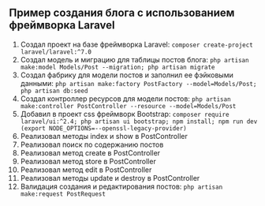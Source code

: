## Пример создания блога с использованием фреймворка Laravel

1.  Создал проект на базе фреймворка Laravel: `composer create-project laravel/laravel:^7.0`
2.  Создал модель и миграцию для таблицы постов блога: `php artisan make:model Models/Post --migration; php artisan migrate`
3.  Создал фабрику для модели постов и заполнил ее фэйковыми данными: `php artisan make:factory PostFactory --model=Models/Post; php artisan db:seed`
4.  Создал контроллер ресурсов для модели постов: `php artisan make:controller PostController --resource --model=Models/Post`
5.  Добавил в проект css фреймворк Bootstrap: `composer require laravel/ui:^2.4; php artisan ui bootstrap; npm install; npm run dev (export NODE_OPTIONS=--openssl-legacy-provider)`
6.  Реализовал методы index и show в PostController
7.  Реализовал поиск по содержанию постов
8.  Реализовал метод create в PostController
9.  Реализовал метод store в PostController
10. Реализовал метод edit в PostController
11. Реализовал методы update и destroy в PostController
12. Валидация создания и редактирования постов: `php artisan make:request PostRequest`
